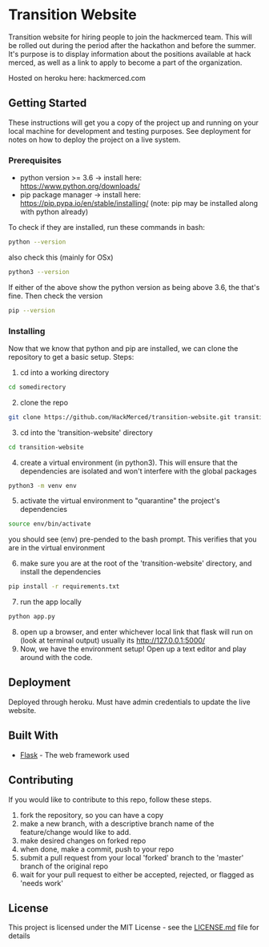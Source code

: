 # Transition Website

Transition website for hiring people to join the hackmerced team.
This will be rolled out during the period after the hackathon and before the summer.  It's purpose is to display
information about the positions available at hack merced, as well as a link to apply to become a part of 
the organization.

Hosted on heroku here:  hackmerced.com

## Getting Started

These instructions will get you a copy of the project up and running on your local machine for development and testing purposes. See deployment for notes on how to deploy the project on a live system.

### Prerequisites

* python version >= 3.6 -> install here:  https://www.python.org/downloads/
* pip package manager -> install here:    https://pip.pypa.io/en/stable/installing/ (note: pip may be installed along with python already)

To check if they are installed, run these commands in bash:
```bash
python --version
```
also check this (mainly for OSx)
```bash
python3 --version
```
If either of the above show the python version as being above 3.6, the that's fine.
Then check the version
```bash
pip --version
```

### Installing

Now that we know that python and pip are installed, we can clone the repository to get a basic setup.
Steps:
1. cd into a working directory
```bash
cd somedirectory
```
2. clone the repo
```bash
git clone https://github.com/HackMerced/transition-website.git transition-website
```
3. cd into the 'transition-website' directory
```bash
cd transition-website
```
4. create a virtual environment (in python3). This will ensure that the dependencies are isolated and won't interfere with the global packages
```bash
python3 -m venv env
```
5. activate the virtual environment to "quarantine" the project's dependencies
```bash
source env/bin/activate
```
you should see (env) pre-pended to the bash prompt. This verifies that you are in the virtual environment

6. make sure you are at the root of the 'transition-website' directory, and install the dependencies
```bash
pip install -r requirements.txt
```
7. run the app locally
```bash
python app.py
```
8. open up a browser, and enter whichever local link that flask will run on (look at terminal output)
usually its http://127.0.0.1:5000/
9. Now, we have the environment setup!  Open up a text editor and play around with the code.

## Deployment

Deployed through heroku.  Must have admin credentials to update the live website.

## Built With

* [Flask](http://flask.pocoo.org/) - The web framework used

## Contributing

If you would like to contribute to this repo, follow these steps.
1. fork the repository, so you can have a copy
2. make a new branch, with a descriptive branch name of the feature/change would like to add.
3. make desired changes on forked repo
4. when done, make a commit, push to your repo
5. submit a pull request from your local 'forked' branch to the 'master' branch of the original repo
6. wait for your pull request to either be accepted, rejected, or flagged as 'needs work'

## License

This project is licensed under the MIT License - see the [LICENSE.md](LICENSE.md) file for details
